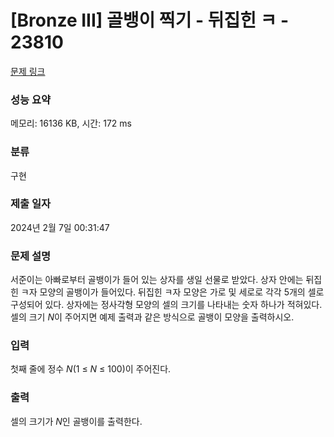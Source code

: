 # [Bronze III] 골뱅이 찍기 - 뒤집힌 ㅋ - 23810 

[문제 링크](https://www.acmicpc.net/problem/23810) 

### 성능 요약

메모리: 16136 KB, 시간: 172 ms

### 분류

구현

### 제출 일자

2024년 2월 7일 00:31:47

### 문제 설명

<p>서준이는 아빠로부터 골뱅이가 들어 있는 상자를 생일 선물로 받았다. 상자 안에는 뒤집힌 ㅋ자 모양의 골뱅이가 들어있다. 뒤집힌 ㅋ자 모양은 가로 및 세로로 각각 5개의 셀로 구성되어 있다. 상자에는 정사각형 모양의 셀의 크기를 나타내는 숫자 하나가 적혀있다. 셀의 크기 <em>N</em>이 주어지면 예제 출력과 같은 방식으로 골뱅이 모양을 출력하시오.</p>

### 입력 

 <p>첫째 줄에 정수 <em>N</em>(1 ≤ <em>N</em> ≤ 100)이 주어진다.</p>

### 출력 

 <p>셀의 크기가 <em>N</em>인 골뱅이를 출력한다.</p>

